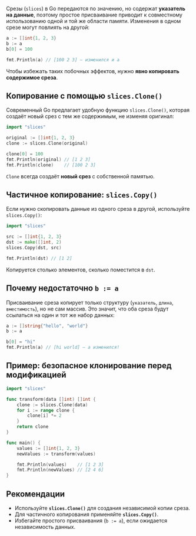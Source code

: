 Срезы (`slices`) в Go передаются по значению, но содержат **указатель на данные**, поэтому простое присваивание приводит к совместному использованию одной и той же области памяти. Изменения в одном срезе могут повлиять на другой:

```go
a := []int{1, 2, 3}
b := a
b[0] = 100

fmt.Println(a) // [100 2 3] — изменился и a
```

Чтобы избежать таких побочных эффектов, нужно **явно копировать содержимое среза**.

## Копирование с помощью `slices.Clone()`

Современный Go предлагает удобную функцию `slices.Clone()`, которая создаёт новый срез с тем же содержимым, не изменяя оригинал:

```go
import "slices"

original := []int{1, 2, 3}
clone := slices.Clone(original)

clone[0] = 100
fmt.Println(original) // [1 2 3]
fmt.Println(clone)    // [100 2 3]
```

`Clone` всегда создаёт **новый срез** с собственной памятью.

## Частичное копирование: `slices.Copy()`

Если нужно скопировать данные из одного среза в другой, используйте `slices.Copy()`:

```go
import "slices"

src := []int{1, 2, 3}
dst := make([]int, 2)
slices.Copy(dst, src)

fmt.Println(dst) // [1 2]
```

Копируется столько элементов, сколько поместится в `dst`.

## Почему недостаточно `b := a`

Присваивание среза копирует только структуру (`указатель`, `длина`, `вместимость`), но не сам массив. Это значит, что оба среза будут ссылаться на один и тот же набор данных:

```go
a := []string{"hello", "world"}
b := a

b[0] = "hi"
fmt.Println(a) // [hi world] — a изменился!
```

## Пример: безопасное клонирование перед модификацией

```go
import "slices"

func transform(data []int) []int {
	clone := slices.Clone(data)
	for i := range clone {
		clone[i] *= 2
	}
	return clone
}

func main() {
	values := []int{1, 2, 3}
	newValues := transform(values)

	fmt.Println(values)    // [1 2 3]
	fmt.Println(newValues) // [2 4 6]
}
```

## Рекомендации

- Используйте **`slices.Clone()`** для создания независимой копии среза.
- Для частичного копирования применяйте **`slices.Copy()`**.
- Избегайте простого присваивания (`b := a`), если ожидается независимость данных.
